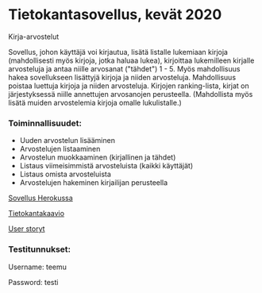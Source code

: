 # Tietokantasovellus, kevät 2020

Kirja-arvostelut

Sovellus, johon käyttäjä voi kirjautua, lisätä listalle lukemiaan kirjoja (mahdollisesti myös kirjoja, jotka haluaa lukea),
kirjoittaa lukemilleen kirjalle arvosteluja ja antaa niille arvosanat ("tähdet") 1 - 5. Myös mahdollisuus hakea sovellukseen lisättyjä
kirjoja ja niiden arvosteluja. Mahdollisuus poistaa luettuja kirjoja ja niiden arvosteluja. Kirjojen ranking-lista, kirjat on
järjestyksessä niille annettujen arvosanojen perusteella. (Mahdollista myös lisätä muiden arvostelemia kirjoja omalle lukulistalle.)

### Toiminnallisuudet:
- Uuden arvostelun lisääminen
- Arvostelujen listaaminen
- Arvostelun muokkaaminen (kirjallinen ja tähdet)
- Listaus viimeisimmistä arvosteluista (kaikki käyttäjät)
- Listaus omista arvosteluista
- Arvostelujen hakeminen kirjailijan perusteella

[Sovellus Herokussa](https://kirja-arvostelut.herokuapp.com/)

[Tietokantakaavio](https://github.com/Miniaya/Kirja-arvostelut/blob/master/documentation/tietokantakaavio(uusin).png)

[User storyt](https://github.com/Miniaya/Kirja-arvostelut/blob/master/documentation/userstoryt.md)

### Testitunnukset:
Username: teemu

Password: testi
